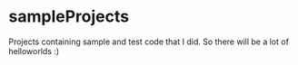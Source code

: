 # sampleProjects
Projects containing sample and test code that I did. So there will be a lot of helloworlds :)
